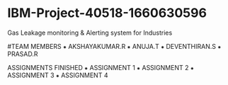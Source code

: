 # IBM-Project-40518-1660630596
Gas Leakage monitoring &amp; Alerting system for Industries

#TEAM MEMBERS 
    ⁕ AKSHAYAKUMAR.R
    ⁕ ANUJA.T
    ⁕ DEVENTHIRAN.S
    ⁕ PRASAD.R
     
ASSIGNMENTS FINISHED
    ⁕ ASSIGNMENT 1
    ⁕ ASSIGNMENT 2
    ⁕ ASSIGNMENT 3
    ⁕ ASSIGNMENT 4
